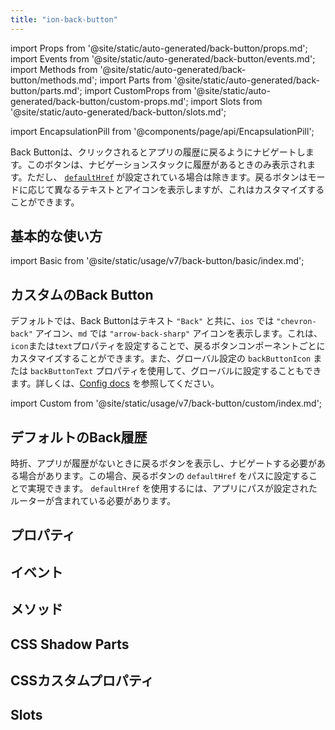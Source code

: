 ```yaml
---
title: "ion-back-button"
---
```

import Props from '@site/static/auto-generated/back-button/props.md';
import Events from '@site/static/auto-generated/back-button/events.md';
import Methods from '@site/static/auto-generated/back-button/methods.md';
import Parts from '@site/static/auto-generated/back-button/parts.md';
import CustomProps from '@site/static/auto-generated/back-button/custom-props.md';
import Slots from '@site/static/auto-generated/back-button/slots.md';

<head>
  <title>Back Button | ion-back-button: Custom Menu Icon for Applications</title>
  <meta name="description" content="ion-back-buttonは、Android、iOS、およびProgressive Web Apps用のカスタムメニューアイコンです。Ionic Frameworkのコンポーネントを使用して、簡単にアプリケーションを構築できます。" />
</head>

import EncapsulationPill from '@components/page/api/EncapsulationPill';

<EncapsulationPill type="shadow" />


Back Buttonは、クリックされるとアプリの履歴に戻るようにナビゲートします。このボタンは、ナビゲーションスタックに履歴があるときのみ表示されます。ただし、 [`defaultHref`](#default-back-history) が設定されている場合は除きます。戻るボタンはモードに応じて異なるテキストとアイコンを表示しますが、これはカスタマイズすることができます。

## 基本的な使い方

import Basic from '@site/static/usage/v7/back-button/basic/index.md';

<Basic />

## カスタムのBack Button

デフォルトでは、Back Buttonはテキスト `"Back"` と共に、`ios` では `"chevron-back"` アイコン、`md` では `"arrow-back-sharp"` アイコンを表示します。これは、`icon`または`text`プロパティを設定することで、戻るボタンコンポーネントごとにカスタマイズすることができます。また、グローバル設定の `backButtonIcon` または `backButtonText` プロパティを使用して、グローバルに設定することもできます。詳しくは、[Config docs](../developing/config) を参照してください。

import Custom from '@site/static/usage/v7/back-button/custom/index.md';

<Custom />

## デフォルトのBack履歴

時折、アプリが履歴がないときに戻るボタンを表示し、ナビゲートする必要がある場合があります。この場合、戻るボタンの `defaultHref` をパスに設定することで実現できます。 `defaultHref` を使用するには、アプリにパスが設定されたルーターが含まれている必要があります。

## プロパティ
<Props />

## イベント
<Events />

## メソッド
<Methods />

## CSS Shadow Parts
<Parts />

## CSSカスタムプロパティ
<CustomProps />

## Slots
<Slots />

